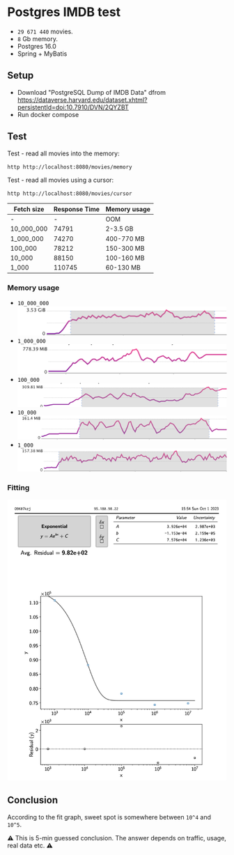 # Postgres IMDB test

+ `29 671 440` movies.
+ `8` Gb memory.
+ Postgres 16.0
+ Spring + MyBatis

## Setup

+ Download "PostgreSQL Dump of IMDB Data" dfrom https://dataverse.harvard.edu/dataset.xhtml?persistentId=doi:10.7910/DVN/2QYZBT
+ Run docker compose

## Test

Test - read all movies into the memory:

```bash
http http://localhost:8080/movies/memory
```

Test - read all movies using a cursor:

```bash
http http://localhost:8080/movies/cursor
```

| Fetch size | Response Time | Memory usage |
|------------|---------------|--------------|
| -          | -             | OOM          |
| 10_000_000 | 74791         | 2-3.5 GB     |
| 1_000_000  | 74270         | 400-770 MB   |
| 100_000    | 78212         | 150-300 MB   |
| 10_000     | 88150         | 100-160 MB   |
| 1_000      | 110745        | 60-130 MB    |

### Memory usage

+ `10_000_000` ![](img/10_000_000.png)
+ `1_000_000` ![](img/1_000_000.png)
+ `100_000` ![](img/100_000.png)
+ `10_000` ![](img/10_000.png)
+ `1_000` ![](img/1_000.png)

### Fitting

![](img/exp.png)

## Conclusion

According to the fit graph, sweet spot is somewhere between `10^4` and `10^5`.

⚠️ This is 5-min guessed conclusion. The answer depends on traffic, usage, real data etc. ⚠️